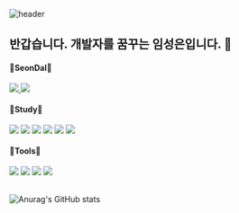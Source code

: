 ![header](https://capsule-render.vercel.app/api?type=waving&color=F0CA61&height=300&section=header&text=Hello%20Welcome&fontSize=90&fontColor=fff)

## 반갑습니다. 개발자를 꿈꾸는 임성은입니다. 👋

<!--
**IumSungEnu/IumSungEnu** is a ✨ _special_ ✨ repository because its `README.md` (this file) appears on your GitHub profile.

Here are some ideas to get you started:

- 🔭 I’m currently working on ...
- 🌱 I’m currently learning ...
- 👯 I’m looking to collaborate on ...
- 🤔 I’m looking for help with ...
- 💬 Ask me about ...
- 📫 How to reach me: ...
- 😄 Pronouns: ...
- ⚡ Fun fact: ...
-->

<h4>🔭SeonDal🔭</h4>
  <a href="https://github.com/IumSungEnu"><img src="https://hits.seeyoufarm.com/api/count/incr/badge.svg?url=https://hits.seeyoufarm.com/api/count/incr/badge.svg?url=https%3A%2F%2Fgithub.com%2FIumSungEnu&count_bg=%2379C83D&title_bg=%23555555&icon=&icon_color=%23E7E7E7&title=hits&edge_flat=false)"/>     </a>
  <a href="https://act7248.tistory.com/"><img src="https://img.shields.io/badge/tistory-000000?style=flat-square&logo=Blogger&logoColor=white"/></a>

<h4>🍒Study🍒</h4>
<div>
  <a><img src="https://img.shields.io/badge/html-E34F26?style=flat-square&logo=html5&logoColor=white"/></a>
  <a><img src="https://img.shields.io/badge/css-1572B6?style=flat-square&logo=css3&logoColor=white"/></a>
  <a><img src="https://img.shields.io/badge/java-000000?style=flat-square&logo=Blogger&logoColor=white"/></a>
  <a><img src="https://img.shields.io/badge/java script-F7DF1E?style=flat-square&logo=javascript&logoColor=white"/></a>
  <a><img src="https://img.shields.io/badge/spring-6DB33F?style=flat-square&logo=spring&logoColor=white"/></a>
  <a><img src="https://img.shields.io/badge/spring boot-6DB33F?style=flat-square&logo=springboot&logoColor=white"/></a>
</div>


<h4>🌱Tools🌱</h4>
<div>
  <a><img src="https://img.shields.io/badge/Intellij-C71D23?style=flat-square&logo=intellijidea&logoColor=white"/></a> 
  <a><img src="https://img.shields.io/badge/git-000000?style=flat-square&logo=github&logoColor=white"/></a>
  <a><img src="https://img.shields.io/badge/Visual Studio Code-1572B6?style=flat-square&logo=Visual Studio Code&logoColor=white"/></a>
  <a><img src="https://img.shields.io/badge/eclipse-2C2255?style=flat-square&logo=eclipseide&logoColor=white"/></a>
</div>

<br>

![Anurag's GitHub stats](https://github-readme-stats.vercel.app/api?username=IumSungEnu&show_icons=true&theme=buefy)
